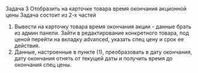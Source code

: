 Задача 3
Отобразить на карточке товара время окончания акционной цены
Задача состоит из 2-х частей
1. Вывести на карточку товара время окончания акции - данные брать из админ панели. Зайти в редактирование
конкретного товара, под ценой перейти на вкладку advanced, указать спец цену и срок ее действия.
2. Данные, настроенные в пункте (1), преобразовать в дату окончания, дату окончания отнять от текущей даты и получить
время до окончания спец цены.